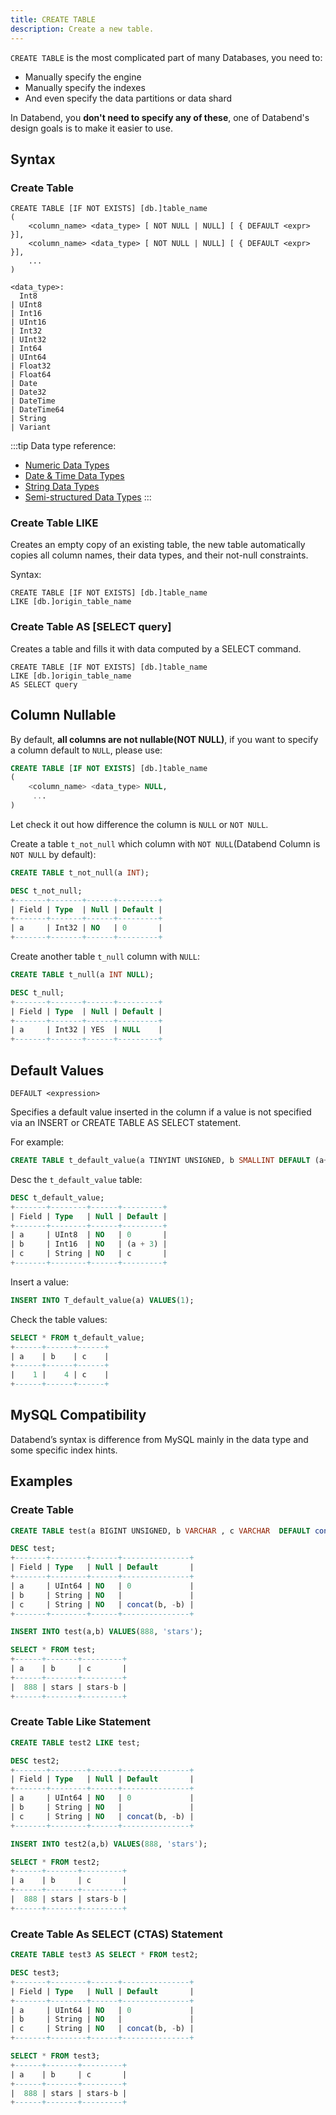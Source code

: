 ```yaml
---
title: CREATE TABLE
description: Create a new table.
---
```


`CREATE TABLE` is the most complicated part of many Databases, you need to:
* Manually specify the engine
* Manually specify the indexes
* And even specify the data partitions or data shard
 
In Databend, you **don't need to specify any of these**, one of Databend's design goals is to make it easier to use.

## Syntax

### Create Table
```text
CREATE TABLE [IF NOT EXISTS] [db.]table_name
(
    <column_name> <data_type> [ NOT NULL | NULL] [ { DEFAULT <expr> }],
    <column_name> <data_type> [ NOT NULL | NULL] [ { DEFAULT <expr> }],
    ...
)

<data_type>:
  Int8
| UInt8
| Int16
| UInt16
| Int32
| UInt32
| Int64
| UInt64
| Float32
| Float64
| Date
| Date32
| DateTime
| DateTime64
| String
| Variant
```

:::tip
Data type reference:
* [Numeric Data Types](../../../10-data-types/10-data-type-numeric-types.md)
* [Date & Time Data Types](../../../10-data-types/20-data-type-time-date-types.md)
* [String Data Types](../../../10-data-types/30-data-type-string-types.md)
* [Semi-structured Data Types](../../../10-data-types/40-data-type-semi-structured-types.md)
:::

### Create Table LIKE

Creates an empty copy of an existing table, the new table automatically copies all column names, their data types, and their not-null constraints.

Syntax:
```text
CREATE TABLE [IF NOT EXISTS] [db.]table_name
LIKE [db.]origin_table_name
```

### Create Table AS [SELECT query]

Creates a table and fills it with data computed by a SELECT command.

```text
CREATE TABLE [IF NOT EXISTS] [db.]table_name
LIKE [db.]origin_table_name
AS SELECT query
```

## Column Nullable

By default, **all columns are not nullable(NOT NULL)**, if you want to specify a column default to `NULL`, please use:
```sql
CREATE TABLE [IF NOT EXISTS] [db.]table_name
(
    <column_name> <data_type> NULL,
     ...
)
```

Let check it out how difference the column is `NULL` or `NOT NULL`.

Create a table `t_not_null` which column with `NOT NULL`(Databend Column is `NOT NULL` by default):
```sql
CREATE TABLE t_not_null(a INT);
```

```sql
DESC t_not_null;
+-------+-------+------+---------+
| Field | Type  | Null | Default |
+-------+-------+------+---------+
| a     | Int32 | NO   | 0       |
+-------+-------+------+---------+
```

Create another table `t_null` column with `NULL`:
```sql
CREATE TABLE t_null(a INT NULL);
```

```sql
DESC t_null;
+-------+-------+------+---------+
| Field | Type  | Null | Default |
+-------+-------+------+---------+
| a     | Int32 | YES  | NULL    |
+-------+-------+------+---------+
```

## Default Values
```text
DEFAULT <expression>
```
Specifies a default value inserted in the column if a value is not specified via an INSERT or CREATE TABLE AS SELECT statement.

For example:
```sql
CREATE TABLE t_default_value(a TINYINT UNSIGNED, b SMALLINT DEFAULT (a+3), c VARCHAR DEFAULT 'c');
```

Desc the `t_default_value` table:
```sql
DESC t_default_value;
+-------+--------+------+---------+
| Field | Type   | Null | Default |
+-------+--------+------+---------+
| a     | UInt8  | NO   | 0       |
| b     | Int16  | NO   | (a + 3) |
| c     | String | NO   | c       |
+-------+--------+------+---------+
```

Insert a value:
```sql
INSERT INTO T_default_value(a) VALUES(1);
```

Check the table values:
```sql
SELECT * FROM t_default_value;
+------+------+------+
| a    | b    | c    |
+------+------+------+
|    1 |    4 | c    |
+------+------+------+
```

## MySQL Compatibility

Databend’s syntax is difference from MySQL mainly in the data type and some specific index hints.

## Examples

### Create Table

```sql
CREATE TABLE test(a BIGINT UNSIGNED, b VARCHAR , c VARCHAR  DEFAULT concat(b, '-b'));
```

```sql
DESC test;
+-------+--------+------+---------------+
| Field | Type   | Null | Default       |
+-------+--------+------+---------------+
| a     | UInt64 | NO   | 0             |
| b     | String | NO   |               |
| c     | String | NO   | concat(b, -b) |
+-------+--------+------+---------------+
```

```sql
INSERT INTO test(a,b) VALUES(888, 'stars');
```

```sql
SELECT * FROM test;
+------+-------+---------+
| a    | b     | c       |
+------+-------+---------+
|  888 | stars | stars-b |
+------+-------+---------+
```

### Create Table Like Statement
```sql
CREATE TABLE test2 LIKE test;
```

```sql
DESC test2;
+-------+--------+------+---------------+
| Field | Type   | Null | Default       |
+-------+--------+------+---------------+
| a     | UInt64 | NO   | 0             |
| b     | String | NO   |               |
| c     | String | NO   | concat(b, -b) |
+-------+--------+------+---------------+
```

```sql
INSERT INTO test2(a,b) VALUES(888, 'stars');
```

```sql
SELECT * FROM test2;
+------+-------+---------+
| a    | b     | c       |
+------+-------+---------+
|  888 | stars | stars-b |
+------+-------+---------+
```

### Create Table As SELECT (CTAS) Statement

```sql
CREATE TABLE test3 AS SELECT * FROM test2;
```
```sql
DESC test3;
+-------+--------+------+---------------+
| Field | Type   | Null | Default       |
+-------+--------+------+---------------+
| a     | UInt64 | NO   | 0             |
| b     | String | NO   |               |
| c     | String | NO   | concat(b, -b) |
+-------+--------+------+---------------+
```

```sql
SELECT * FROM test3;
+------+-------+---------+
| a    | b     | c       |
+------+-------+---------+
|  888 | stars | stars-b |
+------+-------+---------+
```
